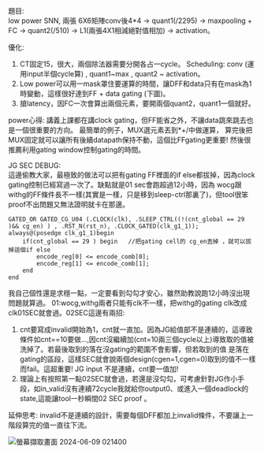 題目:         
low power SNN, 兩張 6X6矩陣conv後4*4 -> quant1(/2295) -> maxpooling + FC -> quant2(/510) -> L1(兩張4X1相減絕對值相加) -> activation。    

優化:        
1. CT固定15，很大，兩個除法器需要分開各占一cycle。 Scheduling: conv (運用input半個cycle算) , quant1~max , quant2 ~ activation。
2. Low power可以用一mask罩住要運算的時間，讓DFF和data只有在mask為1時變動，這樣很好達到FF + data gating (下圖)。
3. 搶latency，因FC一次會算出兩個元素，要開兩個quant2，quant1一個就好。

power心得: 講義上課都在講clock gating，但FF能省之外，不讓data跳來跳去也是一個很重要的方向。 最簡單的例子，MUX選元素丟到*+/中做運算，
算完後把MUX固定就可以讓所有後續datapath保持不動，這個比FFgating更重要! 然後很推薦利用gating window控制gating的時間。

JG SEC DEBUG:     
這邊偷教大家，最極致的做法可以把有gating FF裡面的if else都拔掉，因為clock gating控制已經寫過一次了。缺點就是01 sec會跑超過12小時，因為
wocg跟 withg的FF條件長不一樣(其實是一樣，只是移到sleep-ctrl那裏了)，但tool很笨proof不出問題又無法證明就卡在那邊。

    GATED_OR GATED_CG_U04 (.CLOCK(clk), .SLEEP_CTRL((!(cnt_global == 29 )&& cg_en) ) , .RST_N(rst_n), .CLOCK_GATED(clk_g1_1));
    always@(posedge clk_g1_1)begin
    	if(cnt_global == 29 ) begin   //把gating cell的 cg_en丟掉 ，就可以拔掉這個if else
    		encode_reg[0] <= encode_comb[0];
    		encode_reg[1] <= encode_comb[1];
    	end
    end

我自己個性還是求穩一點，一定要看到勾勾才安心，雖然助教說跑12小時沒出現問題就算過。 01:wocg,withg兩者只能有clk不一樣，把withg的gating clk改成clk01SEC就會過。02SEC這邊有兩招:            
1. cnt要寫成invalid開始為1，cnt就一直加。因為JG給值部不是連續的，這導致條件如cnt==10要做...,因cnt沒繼續加(cnt=10兩三個cycle以上)導致取的值被洗掉了。若最後取到的落在沒gating的範圍不會影響，但若取到的值
   是落在gating的區段，這樣SEC就會說兩個design(cgen=1,cgen=0)取到的值不一樣而fail。這超重要! JG input 不是連續，cnt要一值加!
2. 理論上有按照第一點02SEC就會過，若還是沒勾勾，可考慮針對JG作小手段，如in_valid沒有連續72cycle我就給你output0、或進入一個deadlock的state,這能讓tool一秒瞬間02 SEC proof 。

延伸思考: invalid不是連續的設計，需要每個DFF都加上invalid條件，不要讓上一階段算完的值一直往下流。



![螢幕擷取畫面 2024-06-09 021400](https://github.com/codingnewbieTED/NYCU_2024Spring_ICLAB/assets/152285982/e9d739d6-fff3-4d94-8568-13eccbe7bdb2)

